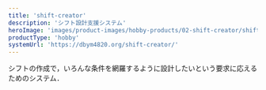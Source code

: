 ```yaml
---
title: 'shift-creator'
description: 'シフト設計支援システム'
heroImage: 'images/product-images/hobby-products/02-shift-creator/shift-creator.png'
productType: 'hobby'
systemUrl: 'https://dbym4820.org/shift-creator/'
---
```


シフトの作成で，いろんな条件を網羅するように設計したいという要求に応えるためのシステム．